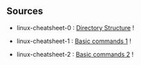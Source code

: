 ## Sources
* linux-cheatsheet-0 : [Directory Structure][cheatsheet-0] !

[cheatsheet-0]: https://linoxide.com/how-tos/linux-directory-structure

* linux-cheatsheet-1 : [Basic commands 1][cheatsheet-1] !

[cheatsheet-1]: https://phoenixnap.com/kb/linux-commands-cheat-sheet

* linux-cheatsheet-2 : [Basic commands 2][cheatsheet-2] !

[cheatsheet-2]: https://www.loggly.com/wp-content/uploads/2015/05/Linux-Cheat-Sheet-Sponsored-By-Loggly.pdf
